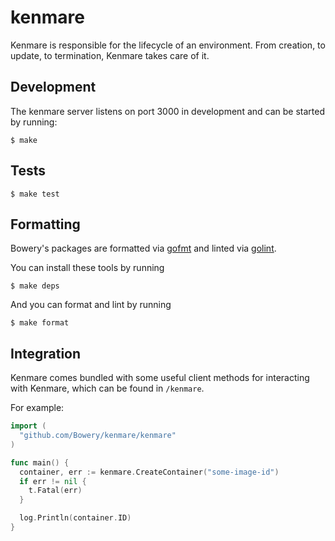 # kenmare

Kenmare is responsible for the lifecycle of an environment. From creation, to update, to termination, Kenmare takes care of it.

## Development

The kenmare server listens on port 3000 in development and can be started by running:

```
$ make
```

## Tests

```
$ make test
```

## Formatting

Bowery's packages are formatted via [gofmt](https://golang.org/cmd/gofmt/) and linted via [golint](https://github.com/golang/lint).

You can install these tools by running

```
$ make deps
```

And you can format and lint by running

```
$ make format
```

## Integration

Kenmare comes bundled with some useful client methods for interacting with Kenmare, which can be found in `/kenmare`.

For example:

```go
import (
  "github.com/Bowery/kenmare/kenmare"
)

func main() {
  container, err := kenmare.CreateContainer("some-image-id")
  if err != nil {
    t.Fatal(err)
  }

  log.Println(container.ID)
}
```
